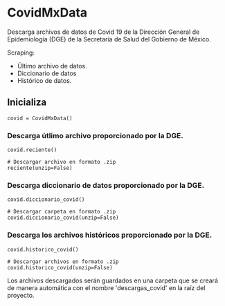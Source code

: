 # CovidMxData

Descarga archivos de datos de Covid 19 de la Dirección General de Epidemiología (DGE) de la Secretaría de Salud del Gobierno de México.

Scraping:

- Último archivo de datos.
- Diccionario de datos
- Histórico de datos.

## Inicializa
```
covid = CovidMxData()
```

### Descarga útlimo archivo proporcionado por la DGE.
```
covid.reciente()

# Descargar archivo en formato .zip
reciente(unzip=False)
```

### Descarga diccionario de datos proporcionado por la DGE.
```
covid.diccionario_covid()

# Descargar carpeta en formato .zip
covid.diccionario_covid(unzip=False)
```

### Descarga los archivos históricos proporcionado por la DGE.
```
covid.historico_covid()

# Descargar archivos en formato .zip
covid.historico_covid(unzip=False)
```

Los archivos descargados serán guardados en una carpeta que se creará de manera automática con el nombre 'descargas_covid' en la raíz del proyecto.